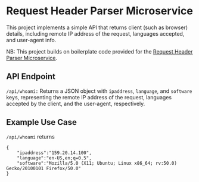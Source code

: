 # Request Header Parser Microservice

This project implements a simple API that returns client (such as browser) details, including remote IP address of the request, languages accepted, and user-agent info.

NB: This project builds on boilerplate code provided for the [Request Header Parser Microservice](https://www.freecodecamp.org/learn/apis-and-microservices/apis-and-microservices-projects/request-header-parser-microservice).

## API Endpoint

`/api/whoami:` Returns a JSON object with `ipaddress`, `language`, and `software` keys, representing the remote IP address of the request, languages accepted by the client, and the user-agent, respectively.

## Example Use Case

`/api/whoami` returns
```
{
    "ipaddress":"159.20.14.100",
    "language":"en-US,en;q=0.5",
    "software":"Mozilla/5.0 (X11; Ubuntu; Linux x86_64; rv:50.0) Gecko/20100101 Firefox/50.0"
}
```

